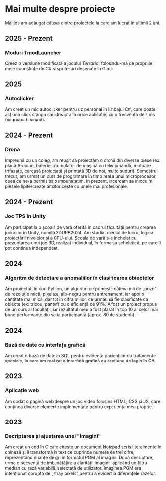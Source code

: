 # Mai multe despre proiecte

Mai jos am adăugat câteva dintre proiectele la care am lucrat în ultimii 2 ani.

## 2025 - Prezent

### Moduri TmodLauncher
Creez o versiune modificată a jocului *Terraria*, folosindu-mă de propriile mele cunoștințe de C# și sprite-uri desenate în Gimp.

## 2025

### Autoclicker
Am creat un mic autoclicker pentru uz personal în limbajul C#, care poate acționa click stânga sau dreapta în orice aplicație, cu o frecvență de 1 ms (ce poate fi setată).

## 2024 - Prezent

### Drona
Împreună cu un coleg, am reușit să proiectăm o dronă din diverse piese (ex: placă Arduino, baterie-acumulator de mașină cu telecomandă, motoare trifazate, carcasă proiectată și printată 3D de noi, multe suduri). Semestrul trecut, am urmat un curs de programare în timp real a unui microprocesor, ceea ce ne-a permis să o îmbunătățim. În prezent, încercăm să înlocuim piesele lipite/create amatoricește cu unele mai profesionale.

## 2024 - Prezent

### Joc TPS în Unity
Am participat la o școală de vară oferită în cadrul facultății pentru crearea jocurilor în Unity, numită 3DUPB2024. Am studiat mediul de lucru, logica proiectării nivelelor și a GPU-ului. Școala de vară s-a încheiat cu prezentarea unui joc 3D, realizat individual, în forma sa scheletică, pe care îl pot continua independent.

## 2024

### Algoritm de detectare a anomaliilor în clasificarea obiectelor
Am proiectat, în cod Python, un algoritm ce primește câteva mii de „poze” de rezoluție mică, pixelate, alb-negru pentru antrenament, iar apoi o cantitate mai mică, dar tot în cifra miilor, ce urmau să fie clasificate ca obiecte (ex: tricou, pantof) cu o eficiență de 91%. A fost un proiect propus de un curs al facultății, iar rezultatul meu a fost plasat în top 10 al celor mai bune performanțe din seria participantă (aprox. 80 de studenți).

## 2024

### Bază de date cu interfața grafică
Am creat o bază de date în SQL pentru evidența pacienților cu tratamente speciale, la care am realizat o interfață grafică cu secțiune de login în C#.

## 2023

### Aplicație web
Am codat o pagină web despre un joc video folosind HTML, CSS și JS, care conținea diverse elemente implementate pentru experiența mea proprie.

## 2023

### Decriptarea și ajustarea unei "imagini"
Am creat un cod în C care citește un document Notepad scris literalmente în chineză și îl transformă în text ce cuprinde numere de trei cifre, reprezentând nuanțe de gri în formatul PGM al imaginii. După decriptare, urma o secvență de îmbunătățire a clarității imaginii, aplicând un filtru median cu rază variabilă, selectată de utilizator. Imaginea PGM era intenționat coruptă de „stray pixels” pentru a evidenția diferențele razelor.
